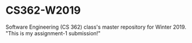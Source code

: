 # CS362-W2019
Software Engineering (CS 362) class's master repository for Winter 2019.
"This is my
assignment-1 submission!" 
